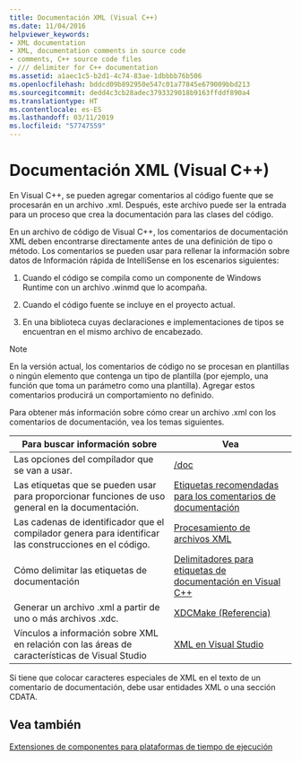 ```yaml
---
title: Documentación XML (Visual C++)
ms.date: 11/04/2016
helpviewer_keywords:
- XML documentation
- XML, documentation comments in source code
- comments, C++ source code files
- /// delimiter for C++ documentation
ms.assetid: a1aec1c5-b2d1-4c74-83ae-1dbbbb76b506
ms.openlocfilehash: bddcd09b892950e547c01a77845e679009bbd213
ms.sourcegitcommit: dedd4c3cb28adec3793329018b9163ffddf890a4
ms.translationtype: HT
ms.contentlocale: es-ES
ms.lasthandoff: 03/11/2019
ms.locfileid: "57747559"
---
```

# <a name="xml-documentation-visual-c"></a>Documentación XML (Visual C++)

En Visual C++, se pueden agregar comentarios al código fuente que se procesarán en un archivo .xml. Después, este archivo puede ser la entrada para un proceso que crea la documentación para las clases del código.

En un archivo de código de Visual C++, los comentarios de documentación XML deben encontrarse directamente antes de una definición de tipo o método. Los comentarios se pueden usar para rellenar la información sobre datos de Información rápida de IntelliSense en los escenarios siguientes:

1. Cuando el código se compila como un componente de Windows Runtime con un archivo .winmd que lo acompaña.

1. Cuando el código fuente se incluye en el proyecto actual.

1. En una biblioteca cuyas declaraciones e implementaciones de tipos se encuentran en el mismo archivo de encabezado.

> [!NOTE]
>  En la versión actual, los comentarios de código no se procesan en plantillas o ningún elemento que contenga un tipo de plantilla (por ejemplo, una función que toma un parámetro como una plantilla). Agregar estos comentarios producirá un comportamiento no definido.

Para obtener más información sobre cómo crear un archivo .xml con los comentarios de documentación, vea los temas siguientes.

|Para buscar información sobre|Vea|
|---------------------------|---------|
|Las opciones del compilador que se van a usar.|[/doc](../build/reference/doc-process-documentation-comments-c-cpp.md)|
|Las etiquetas que se pueden usar para proporcionar funciones de uso general en la documentación.|[Etiquetas recomendadas para los comentarios de documentación](../ide/recommended-tags-for-documentation-comments-visual-cpp.md)|
|Las cadenas de identificador que el compilador genera para identificar las construcciones en el código.|[Procesamiento de archivos XML](../ide/dot-xml-file-processing.md)|
|Cómo delimitar las etiquetas de documentación|[Delimitadores para etiquetas de documentación en Visual C++](../ide/delimiters-for-visual-cpp-documentation-tags.md)|
|Generar un archivo .xml a partir de uno o más archivos .xdc.|[XDCMake (Referencia)](../ide/xdcmake-reference.md)|
|Vínculos a información sobre XML en relación con las áreas de características de Visual Studio|[XML en Visual Studio](/visualstudio/xml-tools/xml-tools-in-visual-studio)|

Si tiene que colocar caracteres especiales de XML en el texto de un comentario de documentación, debe usar entidades XML o una sección CDATA.

## <a name="see-also"></a>Vea también

[Extensiones de componentes para plataformas de tiempo de ejecución](../windows/component-extensions-for-runtime-platforms.md)
